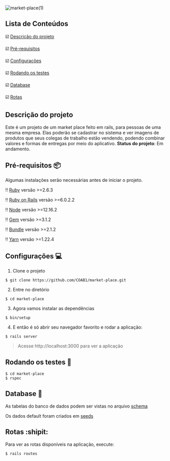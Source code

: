 ![market-place(1)](https://user-images.githubusercontent.com/50220493/92542503-4b552280-f21f-11ea-9560-0e12873e06ee.gif)

## Lista de Conteúdos

:ballot_box_with_check: [Descrição do projeto](#descrição-do-projeto)

:ballot_box_with_check: [Pré-requisitos](#pré-requisitos-package)

:ballot_box_with_check: [Configurações](#configurações-computer)

:ballot_box_with_check: [Rodando os testes](#rodando-os-testes-memo)

:ballot_box_with_check: [Database](#database-minidisk)

:ballot_box_with_check: [Rotas](#rotas-shipit)

## Descrição do projeto 

Este é um projeto de um market place feito em rails, para pessoas de uma mesma empresa. Elas poderão se cadastrar no sistema e ver imagens de produtos que seus colegas de trabalho estão vendendo, podendo combinar valores e formas de entregas por meio do aplicativo. **Status do projeto**: Em andamento.

## Pré-requisitos :package:

Algumas instalações serão necessárias antes de iniciar o projeto. 

:bangbang: [Ruby](https://www.ruby-lang.org/pt/documentation/installation/) versão >=2.6.3

:bangbang: [Ruby on Rails](https://guides.rubyonrails.org/getting_started.html) versão >=6.0.2.2

:bangbang: [Node](https://nodejs.org/en/download/) versão >=12.16.2

:bangbang: [Gem](https://rubygems.org/pages/download?locale=pt-BR) versão >=3.1.2

:bangbang: [Bundle](https://bundler.io/man/bundle-install.1.html) versão >=2.1.2

:bangbang: [Yarn](https://classic.yarnpkg.com/pt-BR/docs/install/#windows-stable) versão >=1.22.4

## Configurações :computer:

1. Clone o projeto

```
$ git clone https://github.com/COAB1/market-place.git
```

2. Entre no diretório

```
$ cd market-place
```

3. Agora vamos instalar as dependências 

```
$ bin/setup
```
4. E então é só abrir seu navegador favorito e rodar a aplicação:

```
$ rails server
```

> Acesse http://localhost:3000 para ver a aplicação

## Rodando os testes :memo:

```
$ cd market-place
$ rspec 
```

## Database :minidisc:

As tabelas do banco de dados podem ser vistas no arquivo [schema](https://github.com/COAB1/market-place/blob/master/db/schema.rb)

Os dados default foram criados em [seeds](https://github.com/COAB1/market-place/blob/master/db/seeds.rb)

## Rotas :shipit:

Para ver as rotas disponíveis na aplicação, execute: 

```
$ rails routes
```
